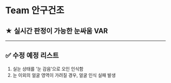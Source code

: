 # Team 안구건조
## ★ 실시간 판정이 가능한 눈싸움 VAR

---

## ✅ 수정 예정 리스트
1. 실눈 상태를 '눈 감음'으로 오인 인식함
2. 눈 이외의 얼굴 영역이 가려질 경우, 얼굴 인식 실패 발생
